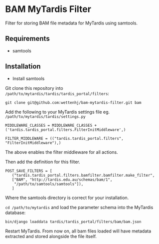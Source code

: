 BAM MyTardis Filter
===================

Filter for storing BAM file metadata for MyTardis using samtools.

## Requirements
 - samtools

## Installation

 - Install samtools

Git clone this repository into `/path/to/mytardis/tardis/tardis_portal/filters`:
    
    git clone git@github.com:wettenhj/bam-mytardis-filter.git bam

Add the following to your MyTardis settings file eg. `/path/to/mytardis/tardis/settings.py`

```
MIDDLEWARE_CLASSES = MIDDLEWARE_CLASSES + ('tardis.tardis_portal.filters.FilterInitMiddleware',)

FILTER_MIDDLEWARE = (("tardis.tardis_portal.filters", "FilterInitMiddleware"),)
```

The above enables the filter middleware for all actions.

Then add the definition for this filter.

```
POST_SAVE_FILTERS = [
   ("tardis.tardis_portal.filters.bamfilter.bamfilter.make_filter",
   ["BAM", "http://tardis.edu.au/schemas/bam/1",
    "/path/to/samtools/samtools"]),
   ]
```

Where the samtools directory is correct for your installation.

`cd /path/to/mytardis` and load the parameter schema into the MyTardis database:

```
bin/django loaddata tardis/tardis_portal/filters/bam/bam.json
```

Restart MyTardis. From now on, all bam files loaded will have metadata extracted and stored alongside the file itself.
